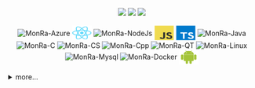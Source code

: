 <!--Hello
<h2><img src="https://emojis.slackmojis.com/emojis/images/1531849430/4246/blob-sunglasses.gif?1531849430" width="30"/> Hi 👋 , I'm MonRá! <img src="https://media.giphy.com/media/12oufCB0MyZ1Go/giphy.gif" width="50"></h2>
-->

<div>
  </p>
  <div align="center">
   <a href="https://www.facebook.com/ramon.chaib" target="_blank"><img src="https://img.shields.io/badge/-Facebook-%230077B5?style=for-the-badge&logo=facebook&logoColor=white" target="_blank"></a> 
  <a href="https://www.instagram.com/monrapps/" target="_blank"><img src="https://img.shields.io/badge/-Instagram-%23E4405F?style=for-the-badge&logo=instagram&logoColor=white" target="_blank"></a>
  <a href="https://www.linkedin.com/in/ramon-chaib-27007635/" target="_blank"><img src="https://img.shields.io/badge/-LinkedIn-%230077B5?style=for-the-badge&logo=linkedin&logoColor=white" target="_blank"></a>   
</div>
  
 <div style="display: inline_block" align="center"><br>
  <img align="center" alt="MonRa-Azure" height="30" width="40" src="https://cdn.jsdelivr.net/gh/devicons/devicon/icons/azure/azure-original.svg">
  <img align="center" alt="MonRa-React" height="30" width="40" src="https://raw.githubusercontent.com/devicons/devicon/master/icons/react/react-original.svg">
  <img align="center" alt="MonRa-NodeJs" height="30" width="40" src="https://cdn.jsdelivr.net/gh/devicons/devicon/icons/nodejs/nodejs-original.svg">
  <img align="center" alt="MonRa-Js" height="30" width="40" src="https://raw.githubusercontent.com/devicons/devicon/master/icons/javascript/javascript-original.svg">     <img align="center" alt="MonRa-Ts" height="30" width="40" src="https://raw.githubusercontent.com/devicons/devicon/master/icons/typescript/typescript-original.svg">
  <img align="center" alt="MonRa-Java" height="30" width="40" src="https://cdn.jsdelivr.net/gh/devicons/devicon/icons/java/java-original.svg">
  <img align="center" alt="MonRa-C" height="30" width="40" src="https://cdn.jsdelivr.net/gh/devicons/devicon/icons/c/c-original.svg">
  <img align="center" alt="MonRa-CS" height="30" width="40" src="https://cdn.jsdelivr.net/gh/devicons/devicon/icons/csharp/csharp-original.svg">
  <img align="center" alt="MonRa-Cpp" height="30" width="40" src="https://cdn.jsdelivr.net/gh/devicons/devicon/icons/cplusplus/cplusplus-original.svg">
  <img align="center" alt="MonRa-QT" height="30" width="40" src="https://cdn.jsdelivr.net/gh/devicons/devicon/icons/qt/qt-original.svg">
  <img align="center" alt="MonRa-Linux" height="30" width="40" src="https://cdn.jsdelivr.net/gh/devicons/devicon/icons/linux/linux-original.svg">
  <img align="center" alt="MonRa-Mysql" height="30" width="40" src="https://cdn.jsdelivr.net/gh/devicons/devicon/icons/mysql/mysql-original.svg">
  <img align="center" alt="MonRa-Docker" height="30" width="40" src="https://cdn.jsdelivr.net/gh/devicons/devicon/icons/docker/docker-original.svg">  
  <img align="center" alt="MonRa-Android" height="30" width="40" src="https://github.com/devicons/devicon/blob/master/icons/android/android-original.svg">
  
</div>
</a>

</br>
<!--
[![github activity graph](https://activity-graph.herokuapp.com/graph?username=monrapps&theme=chartreuse-dark)](https://github.com/monrapps/)
-->
<div>
<details>
      <summary>more...</summary>
      
<!--
### <img src="https://media.giphy.com/media/VgCDAzcKvsR6OM0uWg/giphy.gif" width="50"> A little more about me...  

```javascript
const monra = {
    pronouns: "He" | "Him",
    code: ["any"],
    askMeAbout: ["any"],
    technologies: {
        backEnd: {
            js: ["any"],
        },
        mobileApp: {
            native: ["Android Development"]
        },
        devOps: ["AWS", "Docker🐳", "Route53", "Nginx"],
        databases: ["mongo", "MySql", "sqlite"],
        misc: ["Firebase", "Socket.IO", "selenium", "open-cv", "php", "SuiteApp"]
    },
    architecture: ["Serverless Architecture", "Progressive web applications", "Single page applications"],
    currentFocus: "Building Robots to ease opertations",
    funFact: "There are two ways to write error-free programs; only the third one works"
};
```
-->

---
<!--START_SECTION:waka-->
![Code Time](http://img.shields.io/badge/Code%20Time-1%2C144%20hrs%2021%20mins-blue)

![Profile Views](http://img.shields.io/badge/Profile%20Views-0-blue)

![Lines of code](https://img.shields.io/badge/From%20Hello%20World%20I%27ve%20Written-3.2%20million%20lines%20of%20code-blue)

**🐱 My GitHub Data** 

> 📦 61.6 kB Used in GitHub's Storage 
 > 
> 🏆 1,831 Contributions in the Year 2025
 > 
> 🚫 Not Opted to Hire
 > 
> 📜 24 Public Repositories 
 > 
> 🔑 20 Private Repositories 
 > 
**I'm an Early 🐤** 

```text
🌞 Morning                9038 commits        ████████░░░░░░░░░░░░░░░░░   33.48 % 
🌆 Daytime                11643 commits       ███████████░░░░░░░░░░░░░░   43.13 % 
🌃 Evening                4070 commits        ████░░░░░░░░░░░░░░░░░░░░░   15.08 % 
🌙 Night                  2244 commits        ██░░░░░░░░░░░░░░░░░░░░░░░   08.31 % 
```
📅 **I'm Most Productive on Thursday** 

```text
Monday                   4967 commits        █████░░░░░░░░░░░░░░░░░░░░   18.40 % 
Tuesday                  4934 commits        █████░░░░░░░░░░░░░░░░░░░░   18.28 % 
Wednesday                5061 commits        █████░░░░░░░░░░░░░░░░░░░░   18.75 % 
Thursday                 5806 commits        █████░░░░░░░░░░░░░░░░░░░░   21.51 % 
Friday                   3830 commits        ████░░░░░░░░░░░░░░░░░░░░░   14.19 % 
Saturday                 1358 commits        █░░░░░░░░░░░░░░░░░░░░░░░░   05.03 % 
Sunday                   1039 commits        █░░░░░░░░░░░░░░░░░░░░░░░░   03.85 % 
```


📊 **This Week I Spent My Time On** 

```text
🕑︎ Time Zone: America/Sao_Paulo

💬 Programming Languages: 
Bash                     14 mins             ██████████████░░░░░░░░░░░   54.89 % 
Other                    9 mins              █████████░░░░░░░░░░░░░░░░   37.35 % 
Markdown                 2 mins              ██░░░░░░░░░░░░░░░░░░░░░░░   07.76 % 

🔥 Editors: 
VS Code                  26 mins             █████████████████████████   100.00 % 

🐱‍💻 Projects: 
gww-v6i                  14 mins             █████████████░░░░░░░░░░░░   53.07 % 
Unknown Project          9 mins              █████████░░░░░░░░░░░░░░░░   36.66 % 
New folder               2 mins              ██░░░░░░░░░░░░░░░░░░░░░░░   07.76 % 
wlm-frontend             0 secs              ░░░░░░░░░░░░░░░░░░░░░░░░░   01.50 % 
wlm-infra                0 secs              ░░░░░░░░░░░░░░░░░░░░░░░░░   00.70 % 

💻 Operating System: 
WSL                      14 mins             ██████████████░░░░░░░░░░░   55.59 % 
Windows                  11 mins             ███████████░░░░░░░░░░░░░░   44.41 % 
```

**I Mostly Code in C++** 

```text
Java                     9 repos             ███░░░░░░░░░░░░░░░░░░░░░░   10.84 % 
Python                   8 repos             ██░░░░░░░░░░░░░░░░░░░░░░░   09.64 % 
JavaScript               7 repos             ██░░░░░░░░░░░░░░░░░░░░░░░   08.43 % 
Shell                    5 repos             ██░░░░░░░░░░░░░░░░░░░░░░░   06.02 % 
HTML                     5 repos             ██░░░░░░░░░░░░░░░░░░░░░░░   06.02 % 
```



**Timeline**

![Lines of Code chart](https://raw.githubusercontent.com/monrapps/monrapps/master/assets/bar_graph.png)


 Last Updated on 19/05/2025 07:06:13 UTC
<!--END_SECTION:waka-->

